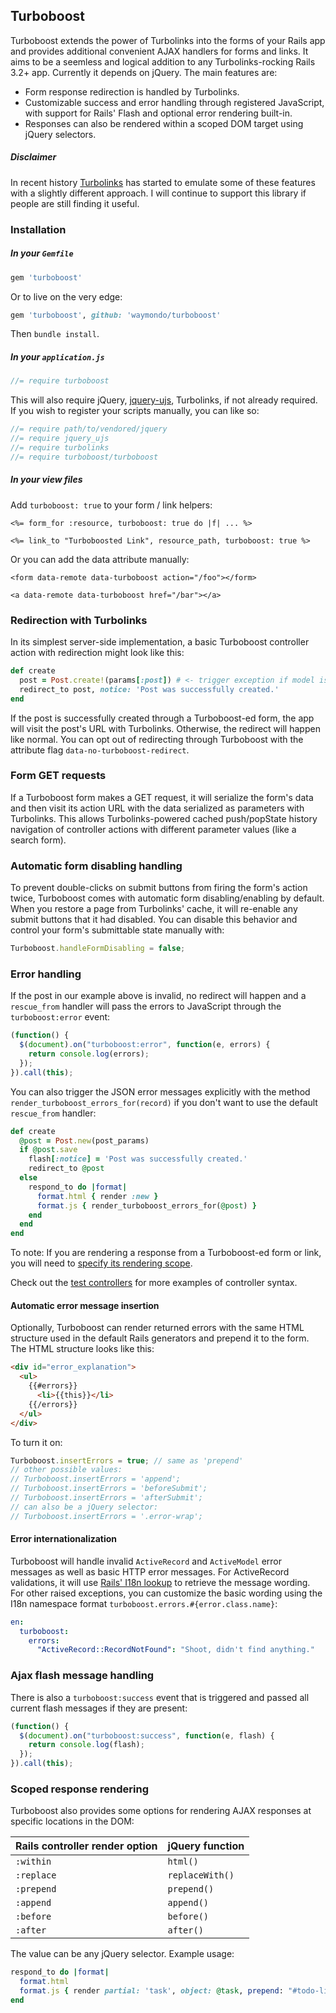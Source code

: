 ## Turboboost ##

Turboboost extends the power of Turbolinks into the forms of your Rails app and provides additional convenient AJAX handlers for forms and links. It aims to be a seemless and logical addition to any Turbolinks-rocking Rails 3.2+ app. Currently it depends on jQuery. The main features are:

* Form response redirection is handled by Turbolinks.
* Customizable success and error handling through registered JavaScript, with support for Rails' Flash and optional error rendering built-in.
* Responses can also be rendered within a scoped DOM target using jQuery selectors.

##### Disclaimer #####

In recent history [Turbolinks](https://github.com/rails/turbolinks) has started to emulate some of these features with a slightly different approach. I will continue to support this library if people are still finding it useful.

### Installation ###

##### In your `Gemfile` #####

``` ruby
gem 'turboboost'
```

Or to live on the very edge:

``` ruby
gem 'turboboost', github: 'waymondo/turboboost'
```

Then `bundle install`.

##### In your `application.js` #####

``` javascript
//= require turboboost
```

This will also require jQuery, [jquery-ujs](https://github.com/rails/jquery-ujs), Turbolinks, if not already required. If you wish to register your scripts manually, you can like so:

``` javascript
//= require path/to/vendored/jquery
//= require jquery_ujs
//= require turbolinks
//= require turboboost/turboboost
```

##### In your view files #####

Add `turboboost: true` to your form / link helpers:

``` erb
<%= form_for :resource, turboboost: true do |f| ... %>

<%= link_to "Turboboosted Link", resource_path, turboboost: true %>
```

Or you can add the data attribute manually:

```
<form data-remote data-turboboost action="/foo"></form>

<a data-remote data-turboboost href="/bar"></a>
```

### Redirection with Turbolinks ###

In its simplest server-side implementation, a basic Turboboost controller action with redirection might look like this:

``` ruby
def create
  post = Post.create!(params[:post]) # <- trigger exception if model is invalid
  redirect_to post, notice: 'Post was successfully created.'
end
```

If the post is successfully created through a Turboboost-ed form, the app will visit the post's URL with Turbolinks. Otherwise, the redirect will happen like normal. You can opt out of redirecting through Turboboost with the attribute flag `data-no-turboboost-redirect`.

### Form GET requests ###

If a Turboboost form makes a GET request, it will serialize the form's data and then visit its action URL with the data serialized as parameters with Turbolinks. This allows Turbolinks-powered cached push/popState history navigation of controller actions with different parameter values (like a search form).

### Automatic form disabling handling ###

To prevent double-clicks on submit buttons from firing the form's action twice, Turboboost comes with automatic form disabling/enabling by default. When you restore a page from Turbolinks' cache, it will re-enable any submit buttons that it had disabled. You can disable this behavior and control your form's submittable state manually with:

``` javascript
Turboboost.handleFormDisabling = false;
```

### Error handling ###

If the post in our example above is invalid, no redirect will happen and a `rescue_from` handler will pass the errors to JavaScript through the `turboboost:error` event:

``` javascript
(function() {
  $(document).on("turboboost:error", function(e, errors) {
    return console.log(errors);
  });
}).call(this);
```

You can also trigger the JSON error messages explicitly with the method `render_turboboost_errors_for(record)` if you don't want to use the default `rescue_from` handler:

``` ruby
def create
  @post = Post.new(post_params)
  if @post.save
    flash[:notice] = 'Post was successfully created.'
    redirect_to @post
  else
    respond_to do |format|
      format.html { render :new }
      format.js { render_turboboost_errors_for(@post) }
    end
  end
end
```

To note: If you are rendering a response from a Turboboost-ed form or link, you will need to [specify its rendering scope](https://github.com/waymondo/turboboost#scoped-response-rendering).

Check out the [test controllers](https://github.com/waymondo/turboboost/tree/master/test/controllers) for more examples of controller syntax.

#### Automatic error message insertion ####

Optionally, Turboboost can render returned errors with the same HTML structure used in the default Rails generators and prepend it to the form. The HTML structure looks like this:

``` html
<div id="error_explanation">
  <ul>
    {{#errors}}
      <li>{{this}}</li>
    {{/errors}}
  </ul>
</div>
```

To turn it on:

``` javascript
Turboboost.insertErrors = true; // same as 'prepend'
// other possible values:
// Turboboost.insertErrors = 'append';
// Turboboost.insertErrors = 'beforeSubmit';
// Turboboost.insertErrors = 'afterSubmit';
// can also be a jQuery selector:
// Turboboost.insertErrors = '.error-wrap';
```

#### Error internationalization ####

Turboboost will handle invalid `ActiveRecord` and `ActiveModel` error messages as well as basic HTTP error messages. For ActiveRecord validations, it will use [Rails' I18n lookup](http://guides.rubyonrails.org/i18n.html#translations-for-active-record-models) to retrieve the message wording. For other raised exceptions, you can customize the basic wording using the I18n namespace format `turboboost.errors.#{error.class.name}`:

``` yaml
en:
  turboboost:
    errors:
      "ActiveRecord::RecordNotFound": "Shoot, didn't find anything."
```

### Ajax flash message handling ###

There is also a `turboboost:success` event that is triggered and passed all current flash messages if they are present:

``` javascript
(function() {
  $(document).on("turboboost:success", function(e, flash) {
    return console.log(flash);
  });
}).call(this);
```

### Scoped response rendering ###

Turboboost also provides some options for rendering AJAX responses at specific locations in the DOM:

|Rails controller render option | jQuery function|
|-------------------------------|:---------------|
|`:within`                      |`html()`        |
|`:replace`                     |`replaceWith()` |
|`:prepend`                     |`prepend()`     |
|`:append`                      |`append()`      |
|`:before`                      |`before()`      |
|`:after`                       |`after()`       |

The value can be any jQuery selector. Example usage:

``` ruby
respond_to do |format|
  format.html
  format.js { render partial: 'task', object: @task, prepend: "#todo-list" }
end
```

